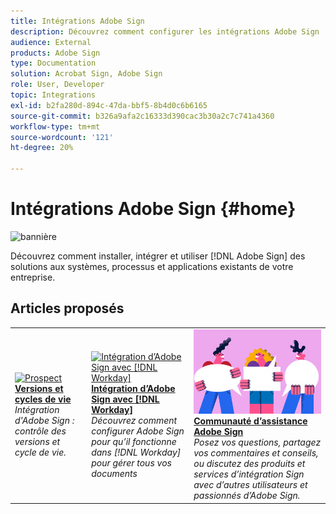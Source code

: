 ```yaml
---
title: Intégrations Adobe Sign
description: Découvrez comment configurer les intégrations Adobe Sign
audience: External
products: Adobe Sign
type: Documentation
solution: Acrobat Sign, Adobe Sign
role: User, Developer
topic: Integrations
exl-id: b2fa280d-894c-47da-bbf5-8b4d0c6b6165
source-git-commit: b326a9afa2c16333d390cac3b30a2c7c741a4360
workflow-type: tm+mt
source-wordcount: '121'
ht-degree: 20%

---
```


# Intégrations Adobe Sign {#home}

![bannière](images/sign-banner.png)

Découvrez comment installer, intégrer et utiliser [!DNL Adobe Sign] des solutions aux systèmes, processus et applications existants de votre entreprise.

## Articles proposés

<table style="table-layout:fixed">
<tr>
  <td>
    <a href="versions.md">
    <img alt="Prospect" src="images/versions.png"/>
    </a>
    <div>
    <a href="versions.md"><strong>Versions et cycles de vie</strong></a>
    </div>
    <em>Intégration d'Adobe Sign : contrôle des versions et cycle de vie.</em>
    <br>
  </td>
  <td>
    <a href="workday/tutorial-video.md">
    <img alt="Intégration d’Adobe Sign avec [!DNL Workday]" src="images/wd-integration.png"/>
    </a>
    <div>
    <a href="workday/tutorial-video.md"><strong>Intégration d’Adobe Sign avec [!DNL Workday]</strong></a>
    </div>
    <em>Découvrez comment configurer Adobe Sign pour qu’il fonctionne dans [!DNL Workday] pour gérer tous vos documents</em>
  </td>
  <td>
    <a href="https://community.adobe.com/t5/adobe-sign/bd-p/adobe-sign?page=1&amp;sort=latest_replies&amp;filter=all">
    <img alt="Communauté d’assistance Adobe Sign" src="images/sign-forum.png"/>
    </a>
    <div>
    <a href="https://community.adobe.com/t5/adobe-sign/bd-p/adobe-sign?page=1&amp;sort=latest_replies&amp;filter=all"><strong>Communauté d’assistance Adobe Sign</strong></a>
    </div>
    <em>Posez vos questions, partagez vos commentaires et conseils, ou discutez des produits et services d’intégration Sign avec d’autres utilisateurs et passionnés d’Adobe Sign.</em>
    <br>
  </td>
</tr>
</table>
